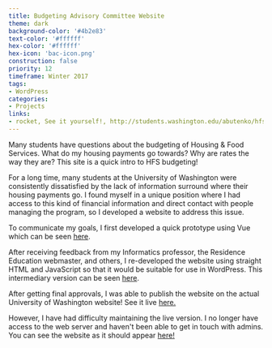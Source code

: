 ```yaml
---
title: Budgeting Advisory Committee Website
theme: dark
background-color: '#4b2e83'
text-color: '#ffffff'
hex-color: '#ffffff'
hex-icon: 'bac-icon.png'
construction: false
priority: 12
timeframe: Winter 2017
tags:
- WordPress
categories:
- Projects
links:
- rocket, See it yourself!, http://students.washington.edu/abutenko/hfs/
---
```

Many students have questions about the budgeting of Housing & Food Services. What do my housing payments go towards? Why are rates the way they are? This site is a quick intro to HFS budgeting!
<!-- more -->
For a long time, many students at the University of Washington were consistently dissatisfied by the lack of information surround where their housing payments go. I found myself in a unique position where I had access to this kind of financial information and direct contact with people managing the program, so I developed a website to address this issue.

To communicate my goals, I first developed a quick prototype using Vue which can be seen [here](http://bac.andrey.ninja/).

After receiving feedback from my Informatics professor, the Residence Education webmaster, and others, I re-developed the website using straight HTML and JavaScript so that it would be suitable for use in WordPress. This intermediary version can be seen [here](https://codepen.io/andreybutenko/full/BmPONM/).

After getting final approvals, I was able to publish the website on the actual University of Washington website! See it live [here.](http://depts.washington.edu/hfsresed/bac/)

However, I have had difficulty maintaining the live version. I no longer have access to the web server and haven't been able to get in touch with admins. You can see the website as it should appear [here!](http://students.washington.edu/abutenko/hfs/)
